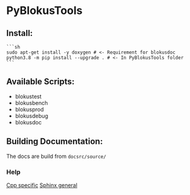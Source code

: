 # PyBlokusTools

## Install:

    ```sh
    sudo apt-get install -y doxygen # <- Requirement for blokusdoc
    python3.8 -m pip install --upgrade . # <- In PyBlokusTools folder
    ```
  
## Available Scripts:

 - blokustest
 - blokusbench
 - blokusprod
 - blokusdebug
 - blokusdoc

## Building Documentation:

The docs are build from `docsrc/source/`

### Help

[Cpp specific](https://breathe.readthedocs.io/en/latest/quickstart.html)
[Sphinx general](https://www.sphinx-doc.org/en/master/usage/quickstart.html)
